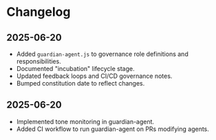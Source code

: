 # Changelog

## 2025-06-20
- Added `guardian-agent.js` to governance role definitions and responsibilities.
- Documented "incubation" lifecycle stage.
- Updated feedback loops and CI/CD governance notes.
- Bumped constitution date to reflect changes.

## 2025-06-20
- Implemented tone monitoring in guardian-agent.
- Added CI workflow to run guardian-agent on PRs modifying agents.
